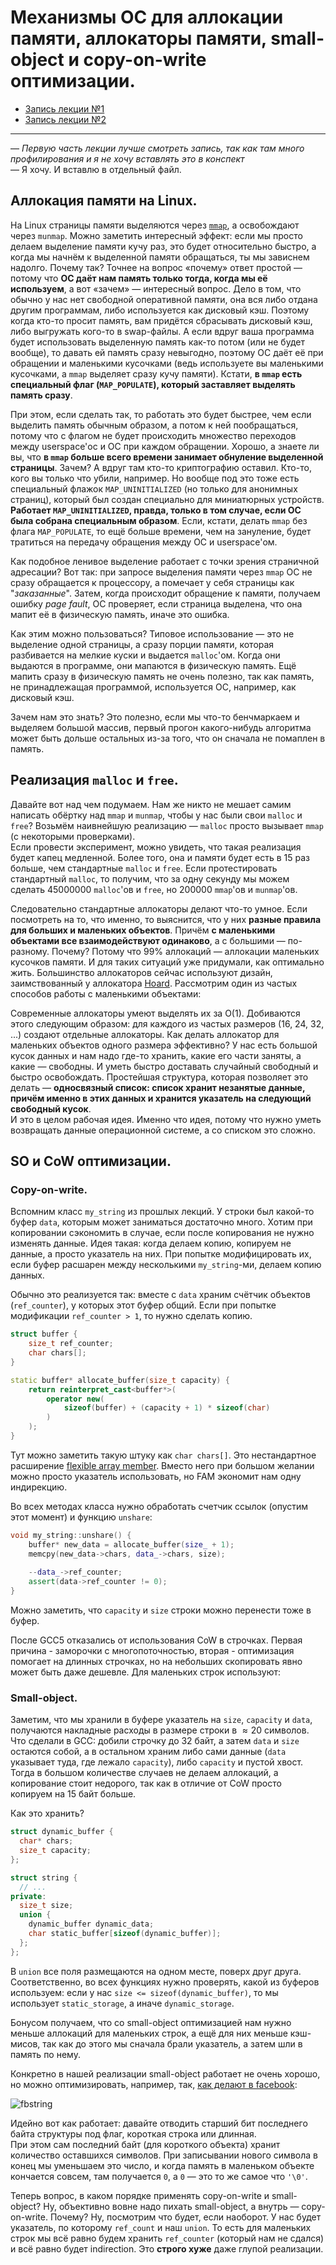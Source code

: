 # Механизмы ОС для аллокации памяти, аллокаторы памяти, small-object и copy-on-write оптимизации.
- [Запись лекции №1](https://www.youtube.com/watch?v=oDPaXS9tKlw)
- [Запись лекции №2](https://www.youtube.com/watch?v=i8uYAe0E4PU)
---
— *Первую часть лекции лучше смотреть запись, так как там много профилирования и я не хочу вставлять это в конспект*\
— Я хочу. И вставлю в отдельный файл.

## Аллокация памяти на Linux.
На Linux страницы памяти выделяются через [`mmap`](http://man7.org/linux/man-pages/man2/mmap.2.html), а освобождают через `munmap`. Можно заметить интересный эффект: если мы просто делаем выделение памяти кучу раз, это будет относительно быстро, а когда мы начнём к выделенной памяти обращаться, ты мы зависнем надолго. Почему так? Точнее на вопрос «почему» ответ простой — потому что **ОС даёт нам память только тогда, когда мы её используем**, а вот «зачем» — интересный вопрос. Дело в том, что обычно у нас нет свободной оперативной памяти, она вся либо отдана другим программам, либо используется как дисковый кэш. Поэтому когда кто-то просит память, вам придётся сбрасывать дисковый кэш, либо выгружать кого-то в swap-файлы. А если вдруг ваша программа будет использовать выделенную память как-то потом (или не будет вообще), то давать ей память сразу невыгодно, поэтому ОС даёт её при обращении и маленькими кусочками (ведь используете вы маленькими кусочками, а `mmap` выделяет сразу кучу памяти). Кстати, **в `mmap` есть специальный флаг (`MAP_POPULATE`), который заставляет выделять память сразу**.

При этом, если сделать так, то работать это будет быстрее, чем если выделить память обычным образом, а потом к ней пообращаться, потому что с флагом не будет происходить множество переходов между userspace'ос и ОС при каждом обращении. Хорошо, а знаете ли вы, что **в `mmap` больше всего времени занимает обнуление выделенной страницы**. Зачем? А вдруг там кто-то криптографию оставил. Кто-то, кого вы только что убили, например. Но вообще под это тоже есть специальный флажок `MAP_UNINITIALIZED` (но только для анонимных страниц), который был создан специально для миниатюрных устройств. **Работает `MAP_UNINITIALIZED`, правда, только в том случае, если ОС была собрана специальным образом**. Если, кстати, делать `mmap` без флага `MAP_POPULATE`, то ещё больше времени, чем на зануление, будет тратиться на передачу обращения между ОС и userspace'ом.

Как подобное ленивое выделение работает с точки зрения страничной адресации? Вот так: при запросе выделения памяти через `mmap` ОС не сразу обращается к процессору, а помечает у себя страницы как "*заказанные*". Затем, когда происходит обращение к памяти, получаем ошибку *page fault*, ОС проверяет, если страница выделена, что она мапит её в физическую память, иначе это ошибка.

Как этим можно пользоваться? Типовое использование — это не выделение одной страницы, а сразу порции памяти, которая разбивается на мелкие куски и выдается `malloc`'ом. Когда они выдаются в программе, они мапаются в физическую память. Ещё мапить сразу в физическую память не очень полезно, так как память, не принадлежащая программой, используется ОС, например, как дисковый кэш.

Зачем нам это знать? Это полезно, если мы что-то бенчмаркаем и выделяем большой массив, первый прогон какого-нибудь алгоритма может быть дольше остальных из-за 
того, что он сначала не помаплен в память.

## Реализация `malloc` и `free`.
Давайте вот над чем подумаем. Нам же никто не мешает самим написать обёртку над `mmap` и `munmap`, чтобы у нас были свои `malloc` и `free`? Возьмём наивнейшую реализацию — `malloc` просто вызывает `mmap` (с некоторыми проверками).\
Если провести эксперимент, можно увидеть, что такая реализация будет капец медленной. Более того, она и памяти будет есть в 15 раз больше, чем стандартные `malloc` и `free`. Если протестировать стандартный `malloc`, то получим, что за одну секунду мы можем сделать 45000000 `malloc`'ов и `free`, но 200000 `mmap`'ов и `munmap`'ов.

Следовательно стандартные аллокаторы делают что-то умное. Если посмотреть на то, что именно, то выяснится, что у них **разные правила для больших и маленьких объектов**. Причём **с маленькими объектами все взаимодействуют одинаково**, а с большими — по-разному. Почему? Потому что $99\%$ аллокаций — аллокации маленьких кусочков памяти. И для таких ситуаций уже придумали, как оптимально жить. Большинство аллокаторов сейчас используют дизайн, заимствованный у аллокатора [Hoard](http://hoard.org/). Рассмотрим один из частых способов работы с маленькими объектами:

Современные аллокаторы умеют выделять их за $\mathrm O(1)$. Добиваются этого следующим образом: для каждого из частых размеров ($16$, $24$, $32$, ...) создают отдельные аллокаторы. Как делать аллокатор для маленьких объектов одного размера эффективно? У нас есть большой кусок данных и нам надо где-то хранить, какие его части заняты, а какие — свободны. И уметь быстро доставать случайный свободный и быстро освобождать. Простейшая структура, которая позволяет это делать — **односвязный список: список хранит незанятые данные, причём именно в этих данных и хранится указатель на следующий свободный кусок**.\
И это в целом рабочая идея. Именно что идея, потому что нужно уметь возвращать данные операционной системе, а со списком это сложно.

## SO и CoW оптимизации.

### Copy-on-write.
Вспомним класс `my_string` из прошлых лекций. У строки был какой-то буфер `data`, которым может заниматься достаточно много. Хотим при копировании сэкономить в случае, если после копирования не нужно изменять данные. Идея такая: когда делаем копию, копируем не данные, а просто указатель на них. При попытке модифицировать их, если буфер расшарен между несколькими `my_string`-ми, делаем копию данных.

Обычно это реализуется так: вместе с `data` храним счётчик объектов (`ref_counter`), у которых этот буфер общий. Если при попытке модификации `ref_counter > 1`, то нужно сделать копию.

```c++
struct buffer {
	size_t ref_counter;
	char chars[];
}

static buffer* allocate_buffer(size_t capacity) {
	return reinterpret_cast<buffer*>(
		operator new(
			sizeof(buffer) + (capacity + 1) * sizeof(char)
		)
	);
}
```
Тут можно заметить такую штуку как `char chars[]`. Это нестандартное расширение [flexible array member](https://youtube.com/watch?v=IAdLwUXRUvg&t=898s). Вместо него при большом желании можно просто указатель использовать, но FAM экономит нам одну индирекцию.

Во всех методах класса нужно обработать счетчик ссылок (опустим этот момент) и функцию `unshare`:
```c++
void my_string::unshare() {
	buffer* new_data = allocate_buffer(size_ + 1);
	memcpy(new_data->chars, data_->chars, size);
  
	--data_->ref_counter;
	assert(data->ref_counter != 0);
}
```
Можно заметить, что `capacity` и `size` строки можно перенести тоже в буфер.

После GCC5 отказались от использования CoW в строчках. Первая причина - заморочки с многопоточностью, вторая - оптимизация помогает на длинных строчках, но на небольших скопировать явно может быть даже дешевле. Для маленьких строк используют:

### Small-object.

Заметим, что мы хранили в буфере указатель на `size`, `capacity` и `data`, получаются накладные расходы в размере строки в $\approx20$ символов. Что сделали в GCC: добили строчку до 32 байт, а затем `data` и `size` остаются собой, а в остальном храним либо сами данные (`data` указывает туда, где лежало `capacity`), либо `capacity` и пустой хвост. Тогда в большом количестве случаев не делаем аллокаций, а копирование стоит недорого, так как в отличие от CoW просто копируем на 15 байт больше.

Как это хранить?
```c++
struct dynamic_buffer {
  char* chars;
  size_t capacity;
};

struct string {
  // ...
private:
  size_t size;
  union {
    dynamic_buffer dynamic_data;
    char static_buffer[sizeof(dynamic_buffer)];
  };
};
```
В `union` все поля размещаются на одном месте, поверх друг друга. Соответственно, во всех функциях нужно проверять, какой из буферов используем: если у нас `size <= sizeof(dynamic_buffer)`, то мы использует `static_storage`, а иначе `dynamic_storage`.

Бонусом получаем, что со small-object оптимизацией нам нужно меньше аллокаций для маленьких строк, а ещё для них меньше кэш-мисов, так как до этого мы сначала брали указатель, а затем шли в память по нему. 

Конкретно в нашей реализации small-object работает не очень хорошо, но можно оптимизировать, например, так, [как делают в facebook](https://youtube.com/watch?v=kPR8h4-qZdk):

![fbstring](./images/10-allocations-optimizations/fbstring.svg)

Идейно вот как работает: давайте отводить старший бит последнего байта структуры под флаг, короткая строка или длинная.\
При этом сам последний байт (для короткого объекта) хранит количество оставшихся символов. При записывании нового символа в конец мы уменьшаем это число, и когда память в маленьком объекте кончается совсем, там получается `0`, а `0` — это то же самое что `'\0'`.

Теперь вопрос, в каком порядке применять copy-on-write и small-object? Ну, объективно вовне надо пихать small-object, а внутрь — copy-on-write. Почему? Ну, посмотрим что будет, если наоборот. У нас будет указатель, по которому `ref_count` и наш `union`. То есть для маленьких строк мы всё равно будем хранить `ref_counter` (который нам не сдался) и всё равно будет indirection. Это **строго хуже**
даже глупой реализации.

